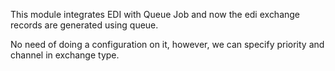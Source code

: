 This module integrates EDI with Queue Job and now the edi exchange records are generated using queue.

No need of doing a configuration on it, however, we can specify priority and channel in exchange type.
